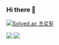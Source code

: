 ### Hi there 👋

[![Solved.ac 프로필](http://mazassumnida.wtf/api/mini/generate_badge?boj=socm9145)](https://solved.ac/socm9145)
<p>
  <img align="left" src="http://mazassumnida.wtf/api/v2/generate_badge?boj=socm9145">
  <img align="center" src="http://mazandi.herokuapp.com/api?handle=socm9145&theme=cold">  
</p>
<!--
**socm9145/socm9145** is a ✨ _special_ ✨ repository because its `README.md` (this file) appears on your GitHub profile.

Here are some ideas to get you started:

- 🔭 I’m currently working on ...
- 🌱 I’m currently learning ...
- 👯 I’m looking to collaborate on ...
- 🤔 I’m looking for help with ...
- 💬 Ask me about ...
- 📫 How to reach me: ...
- 😄 Pronouns: ...
- ⚡ Fun fact: ...
-->
